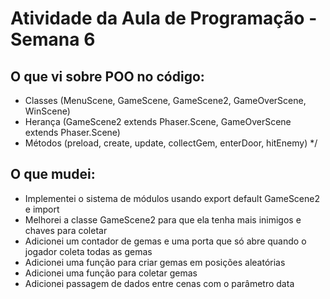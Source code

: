 # Atividade da Aula de Programação - Semana 6

## O que vi sobre POO no código:
 * Classes (MenuScene, GameScene, GameScene2, GameOverScene, WinScene)
 * Herança (GameScene2 extends Phaser.Scene, GameOverScene extends Phaser.Scene)
 * Métodos (preload, create, update, collectGem, enterDoor, hitEnemy)
 */

## O que mudei:
 * Implementei o sistema de módulos usando export default GameScene2 e import
 * Melhorei a classe GameScene2 para que ela tenha mais inimigos e chaves para coletar
 * Adicionei um contador de gemas e uma porta que só abre quando o jogador coleta todas as gemas
 * Adicionei uma função para criar gemas em posições aleatórias
 * Adicionei uma função para coletar gemas
 * Adicionei passagem de dados entre cenas com o parâmetro data
